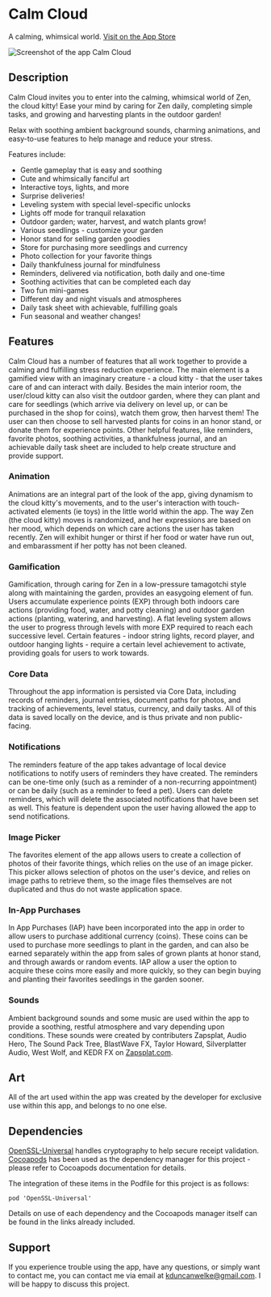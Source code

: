 # Calm Cloud
A calming, whimsical world.
[Visit on the App Store](https://apps.apple.com/us/app/id1503747823)

![Screenshot of the app Calm Cloud](https://i.ibb.co/qkD414s/Screen-Shot-2020-08-05-at-2-29-28-PM.png)

## Description
Calm Cloud invites you to enter into the calming, whimsical world of Zen, the cloud kitty! Ease your mind by caring for Zen daily, completing simple tasks, and growing and harvesting plants in the outdoor garden!

Relax with soothing ambient background sounds, charming animations, and easy-to-use features to help manage and reduce your stress.

Features include:

* Gentle gameplay that is easy and soothing
* Cute and whimsically fanciful art
* Interactive toys, lights, and more
* Surprise deliveries!
* Leveling system with special level-specific unlocks
* Lights off mode for tranquil relaxation
* Outdoor garden; water, harvest, and watch plants grow!
* Various seedlings - customize your garden
* Honor stand for selling garden goodies
* Store for purchasing more seedlings and currency
* Photo collection for your favorite things
* Daily thankfulness journal for mindfulness
* Reminders, delivered via notification, both daily and one-time
* Soothing activities that can be completed each day
* Two fun mini-games
* Different day and night visuals and atmospheres
* Daily task sheet with achievable, fulfilling goals
* Fun seasonal and weather changes!

## Features
Calm Cloud has a number of features that all work together to provide a calming and fulfilling stress reduction experience. The main element is a gamified view with an imaginary creature - a cloud kitty - that the user takes care of and can interact with daily. Besides the main interior room, the user/cloud kitty can also visit the outdoor garden, where they can plant and care for seedlings (which arrive via delivery on level up, or can be purchased in the shop for coins), watch them grow, then harvest them! The user can then choose to sell harvested plants for coins in an honor stand, or donate them for experience points. Other helpful features, like reminders, favorite photos, soothing activities, a thankfulness journal, and an achievable daily task sheet are included to help create structure and provide support.

### Animation
Animations are an integral part of the look of the app, giving dynamism to the cloud kitty's movements, and to the user's interaction with touch-activated elements (ie toys) in the little world within the app. The way Zen (the cloud kitty) moves is randomized, and her expressions are based on her mood, which depends on which care actions the user has taken recently. Zen will exhibit hunger or thirst if her food or water have run out, and embarassment if her potty has not been cleaned.

### Gamification 
Gamification, through caring for Zen in a low-pressure tamagotchi style along with maintaining the garden, provides an easygoing element of fun. Users accumulate experience points (EXP) through both indoors care actions (providing food, water, and potty cleaning) and outdoor garden actions (planting, watering, and harvesting). A flat leveling system allows the user to progress through levels with more EXP required to reach each successive level. Certain features - indoor string lights, record player, and outdoor hanging lights - require a certain level achievement to activate, providing goals for users to work towards. 

### Core Data
Throughout the app information is persisted via Core Data, including records of reminders, journal entries, document paths for photos, and tracking of achievements, level status, currency, and daily tasks. All of this data is saved locally on the device, and is thus private and non public-facing. 

### Notifications
The reminders feature of the app takes advantage of local device notifications to notify users of reminders they have created. The reminders can be one-time only (such as a reminder of a non-recurring appointment) or can be daily (such as a reminder to feed a pet). Users can delete reminders, which will delete the associated notifications that have been set as well. This feature is dependent upon the user having allowed the app to send notifications.

### Image Picker
The favorites element of the app allows users to create a collection of photos of their favorite things, which relies on the use of an image picker. This picker allows selection of photos on the user's device, and relies on image paths to retrieve them, so the image files themselves are not duplicated and thus do not waste application space. 

### In-App Purchases
In App Purchases (IAP) have been incorporated into the app in order to allow users to purchase additional currency (coins). These coins can be used to purchase more seedlings to plant in the garden, and can also be earned separately within the app from sales of grown plants at honor stand, and through awards or random events. IAP allow a user the option to acquire these coins more easily and more quickly, so they can begin buying and planting their favorites seedlings in the garden sooner.

### Sounds
Ambient background sounds and some music are used within the app to provide a soothing, restful atmosphere and vary depending upon conditions. These sounds were created by contributers Zapsplat, Audio Hero, The Sound Pack Tree, BlastWave FX, Taylor Howard, Silverplatter Audio, West Wolf, and KEDR FX on [Zapsplat.com](https://www.zapsplat.com).

## Art
All of the art used within the app was created by the developer for exclusive use within this app, and belongs to no one else.

## Dependencies
[OpenSSL-Universal](https://cocoapods.org/pods/OpenSSL-Universal) handles cryptography to help secure receipt validation. [Cocoapods](https://github.com/CocoaPods/CocoaPods) has been used as the dependency manager for this project - please refer to Cocoapods documentation for details.

The integration of these items in the Podfile for this project is as follows:
```
pod 'OpenSSL-Universal'
```

Details on use of each dependency and the Cocoapods manager itself can be found in the links already included.

## Support
If you experience trouble using the app, have any questions, or simply want to contact me, you can contact me via email at kduncanwelke@gmail.com. I will be happy to discuss this project.
